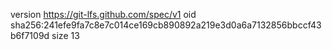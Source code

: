 version https://git-lfs.github.com/spec/v1
oid sha256:241efe9fa7c8e7c014ce169cb890892a219e3d0a6a7132856bbccf43b6f7109d
size 13
